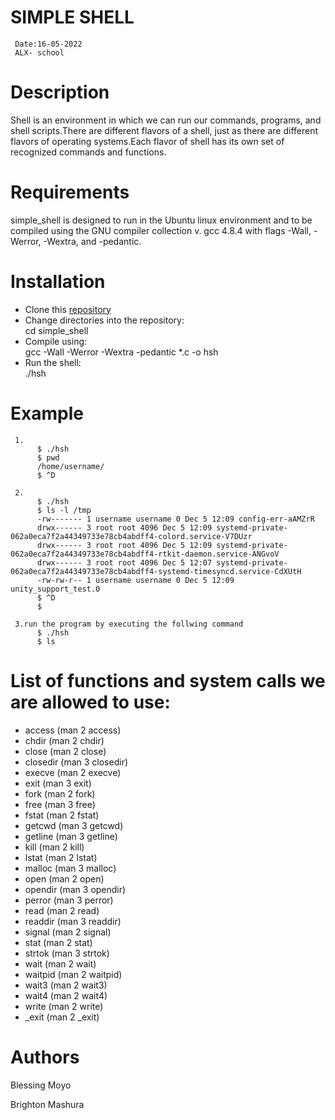 # SIMPLE SHELL

     Date:16-05-2022
     ALX- school

# Description

Shell is an environment in which we can run our commands, programs, and shell scripts.There are different flavors of a shell, just as there are different flavors of operating systems.Each flavor of shell has its own set of recognized commands and functions.


# Requirements

simple_shell is designed to run in the Ubuntu linux environment and to be compiled using the GNU compiler collection v. gcc 4.8.4 with flags -Wall, -Werror, -Wextra, and -pedantic.

# Installation

* Clone this [repository](https://github.com/CrosbyMoyo/simple_shell.git)
* Change directories into the repository:   
          cd simple_shell
* Compile using:  
          gcc -Wall -Werror -Wextra -pedantic *.c -o hsh
* Run the shell:  
          ./hsh
   
# Example
     1.
          $ ./hsh
          $ pwd
          /home/username/
          $ ^D

     2.
          $ ./hsh
          $ ls -l /tmp
          -rw------- 1 username username 0 Dec 5 12:09 config-err-aAMZrR
          drwx------ 3 root root 4096 Dec 5 12:09 systemd-private-062a0eca7f2a44349733e78cb4abdff4-colord.service-V7DUzr
          drwx------ 3 root root 4096 Dec 5 12:09 systemd-private-062a0eca7f2a44349733e78cb4abdff4-rtkit-daemon.service-ANGvoV
          drwx------ 3 root root 4096 Dec 5 12:07 systemd-private-062a0eca7f2a44349733e78cb4abdff4-systemd-timesyncd.service-CdXUtH
          -rw-rw-r-- 1 username username 0 Dec 5 12:09 unity_support_test.0
          $ ^D
          $

     3.run the program by executing the follwing command
          $ ./hsh
          $ ls

# List of functions and system calls we are allowed to use:

* access (man 2 access)
* chdir (man 2 chdir)
* close (man 2 close)
* closedir (man 3 closedir)
* execve (man 2 execve)
* exit (man 3 exit)
* fork (man 2 fork)
* free (man 3 free)
* fstat (man 2 fstat)
* getcwd (man 3 getcwd)
* getline (man 3 getline)
* kill (man 2 kill)
* lstat (man 2 lstat)
* malloc (man 3 malloc)
* open (man 2 open)
* opendir (man 3 opendir)
* perror (man 3 perror)
* read (man 2 read)
* readdir (man 3 readdir)
* signal (man 2 signal)
* stat (man 2 stat)
* strtok (man 3 strtok)
* wait (man 2 wait)
* waitpid (man 2 waitpid)
* wait3 (man 2 wait3)
* wait4 (man 2 wait4)
* write (man 2 write)
* _exit (man 2 _exit)

# Authors

Blessing Moyo

Brighton Mashura
